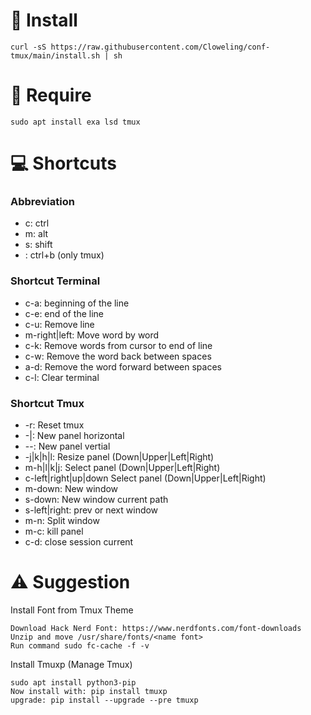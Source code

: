 # :rocket: Install 
```
curl -sS https://raw.githubusercontent.com/Cloweling/conf-tmux/main/install.sh | sh
```

# :bell: Require
```
sudo apt install exa lsd tmux 
```

# :computer: Shortcuts

### Abbreviation
- c: ctrl
- m: alt
- s: shift
- <prefix>: ctrl+b (only tmux)

### Shortcut Terminal
- c-a: beginning of the line
- c-e: end of the line
- c-u: Remove line
- m-right|left: Move word by word
- c-k: Remove words from cursor to end of line
- c-w: Remove the word back between spaces
- a-d: Remove the word forward between spaces
- c-l: Clear terminal

### Shortcut Tmux
- <prefix>-r: Reset tmux
- <prefix>-|: New panel horizontal
- <prefix>--: New panel vertial
- <prefix>-j|k|h|l: Resize panel (Down|Upper|Left|Right)
- m-h|l|k|j: Select panel (Down|Upper|Left|Right)
- c-left|right|up|down Select panel (Down|Upper|Left|Right)
- m-down: New window
- s-down: New window current path
- s-left|right: prev or next window
- m-n: Split window
- m-c: kill panel
- c-d: close session current


# :warning: Suggestion
Install Font from Tmux Theme
```
Download Hack Nerd Font: https://www.nerdfonts.com/font-downloads
Unzip and move /usr/share/fonts/<name font>
Run command sudo fc-cache -f -v
```

Install Tmuxp (Manage Tmux)
```
sudo apt install python3-pip
Now install with: pip install tmuxp
upgrade: pip install --upgrade --pre tmuxp
```